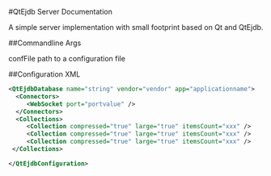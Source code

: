 #QtEjdb Server Documentation

A simple server implementation with small footprint based on Qt and QtEjdb.

##Commandline Args

confFile        path to a configuration file

##Configuration XML

```xml
<QtEjdbDatabase name="string" vendor="vendor" app="applicationname">
  <Connectors>
     <WebSocket port="portvalue" />
  </Connectors>
  <Collections>
     <Collection compressed="true" large="true" itemsCount="xxx" />
     <Collection compressed="true" large="true" itemsCount="xxx" />
     <Collection compressed="true" large="true" itemsCount="xxx" />
 </Collections>

</QtEjdbConfiguration>
```
